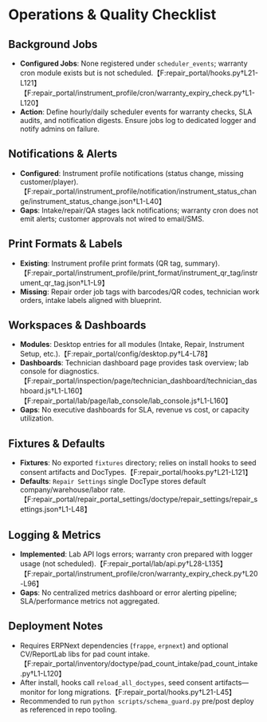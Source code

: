 # Operations & Quality Checklist

## Background Jobs
- **Configured Jobs**: None registered under `scheduler_events`; warranty cron module exists but is not scheduled.【F:repair_portal/hooks.py†L21-L121】【F:repair_portal/instrument_profile/cron/warranty_expiry_check.py†L1-L120】
- **Action**: Define hourly/daily scheduler events for warranty checks, SLA audits, and notification digests. Ensure jobs log to dedicated logger and notify admins on failure.

## Notifications & Alerts
- **Configured**: Instrument profile notifications (status change, missing customer/player).【F:repair_portal/instrument_profile/notification/instrument_status_change/instrument_status_change.json†L1-L40】
- **Gaps**: Intake/repair/QA stages lack notifications; warranty cron does not emit alerts; customer approvals not wired to email/SMS.

## Print Formats & Labels
- **Existing**: Instrument profile print formats (QR tag, summary).【F:repair_portal/instrument_profile/print_format/instrument_qr_tag/instrument_qr_tag.json†L1-L9】
- **Missing**: Repair order job tags with barcodes/QR codes, technician work orders, intake labels aligned with blueprint.

## Workspaces & Dashboards
- **Modules**: Desktop entries for all modules (Intake, Repair, Instrument Setup, etc.).【F:repair_portal/config/desktop.py†L4-L78】
- **Dashboards**: Technician dashboard page provides task overview; lab console for diagnostics.【F:repair_portal/inspection/page/technician_dashboard/technician_dashboard.js†L1-L160】【F:repair_portal/lab/page/lab_console/lab_console.js†L1-L160】
- **Gaps**: No executive dashboards for SLA, revenue vs cost, or capacity utilization.

## Fixtures & Defaults
- **Fixtures**: No exported `fixtures` directory; relies on install hooks to seed consent artifacts and DocTypes.【F:repair_portal/hooks.py†L21-L121】
- **Defaults**: `Repair Settings` single DocType stores default company/warehouse/labor rate.【F:repair_portal/repair_portal_settings/doctype/repair_settings/repair_settings.json†L1-L48】

## Logging & Metrics
- **Implemented**: Lab API logs errors; warranty cron prepared with logger usage (not scheduled).【F:repair_portal/lab/api.py†L28-L135】【F:repair_portal/instrument_profile/cron/warranty_expiry_check.py†L20-L96】
- **Gaps**: No centralized metrics dashboard or error alerting pipeline; SLA/performance metrics not aggregated.

## Deployment Notes
- Requires ERPNext dependencies (`frappe`, `erpnext`) and optional CV/ReportLab libs for pad count intake.【F:repair_portal/inventory/doctype/pad_count_intake/pad_count_intake.py†L1-L120】
- After install, hooks call `reload_all_doctypes`, seed consent artifacts—monitor for long migrations.【F:repair_portal/hooks.py†L21-L45】
- Recommended to run `python scripts/schema_guard.py` pre/post deploy as referenced in repo tooling.
